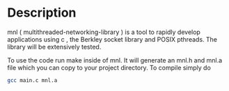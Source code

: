 # Description<br>
mnl ( multithreaded-networking-library ) is a tool to rapidly develop applications using c , the Berkley socket library and POSIX pthreads. The library will be extensively tested.

To use the code run make inside of mnl. It will generate an mnl.h and mnl.a file which you can copy to your project directory. To compile simply do
````bash
gcc main.c mnl.a
````

